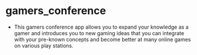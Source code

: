 # gamers_conference
- This gamers conference app allows you to expand your knowledge as a gamer and introduces you to new gaming ideas that you can integrate with your pre-known concepts and become better at many online games on various play stations.
